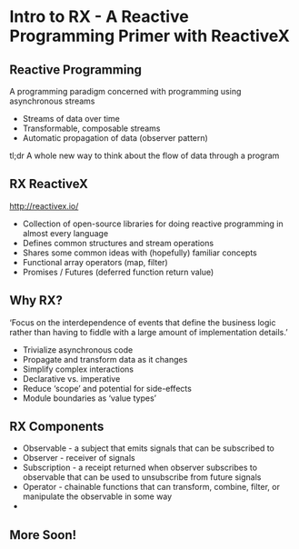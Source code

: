 # Intro to RX - A Reactive Programming Primer with ReactiveX

## Reactive Programming
A programming paradigm concerned with programming using asynchronous streams
* Streams of data over time
* Transformable, composable streams
* Automatic propagation of data (observer pattern)

tl;dr A whole new way to think about the flow of data through a program

## RX ReactiveX
http://reactivex.io/

* Collection of open-source libraries for doing reactive programming in almost every language
* Defines common structures and stream operations
* Shares some common ideas with (hopefully) familiar concepts
* Functional array operators (map, filter)
* Promises / Futures (deferred function return value)

## Why RX?
‘Focus on the interdependence of events that define the business logic rather than having to fiddle with a large amount of implementation details.’
* Trivialize asynchronous code
* Propagate and transform data as it changes
* Simplify complex interactions
* Declarative vs. imperative
* Reduce ‘scope’ and potential for side-effects
* Module boundaries as ‘value types’

## RX Components
* Observable - a subject that emits signals that can be subscribed to
* Observer - receiver of signals
* Subscription - a receipt returned when observer subscribes to observable that can be used to unsubscribe from future signals
* Operator - chainable functions that can transform, combine, filter, or manipulate the observable in some way
* 
## More Soon!
